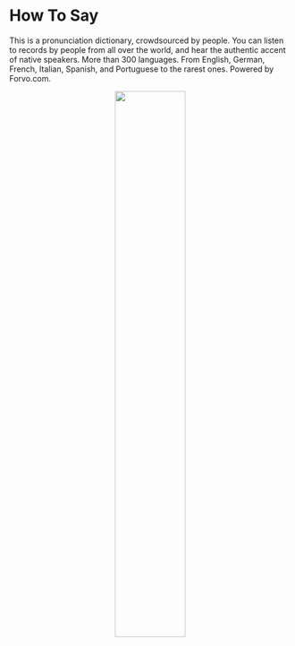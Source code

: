 # How To Say

<p>
This is a pronunciation dictionary, crowdsourced by people.
You can listen to records by people from all over the world, and hear the authentic accent of native speakers. More than 300 languages. From English, German, French, Italian, Spanish, and Portuguese to the rarest ones.
Powered by Forvo.com.
</p>

<p align="center">
<img src="https://lh3.googleusercontent.com/6GmkKHf24Gvdk5oYcvYL9uWhXG7fGE1KzqTTPTfJQGgI-JiCe0oFR6UxL6n7D3QhhQ=h900" width="50%"/>
</p>
